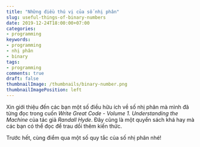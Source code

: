 ```yaml
---
title: "Những điều thú vị của số nhị phân"
slug: useful-things-of-binary-numbers
date: 2019-12-24T18:00:00+07:00
categories:
- programming
keywords:
- programming
- nhị phân
- binary
tags:
- programming
comments: true
draft: false
thumbnailImage: /thumbnails/binary-number.png
thumbnailImagePosition: left
---
```


Xin giới thiệu đến các bạn một số điều hữu ích về số nhị phân mà mình đã từng đọc trong cuốn *Write Great Code - Volume 1. Understanding the Machine* của tác giả *Randall Hyde*. Đây cũng là một quyển sách khá hay mà các bạn có thể đọc để trau dồi thêm kiến thức.

<!--more-->

<!--toc-->

Trước hết, cùng điểm qua một số quy tắc của số nhị phân nhé!




